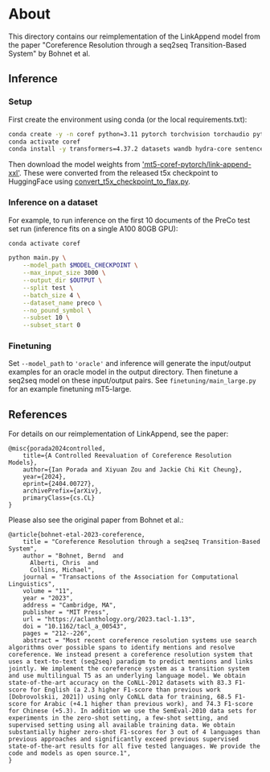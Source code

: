 # About

This directory contains our reimplementation of the LinkAppend model from the paper "Coreference Resolution through a seq2seq Transition-Based System" by Bohnet et al.

## Inference

### Setup

First create the environment using conda (or the local requirements.txt):
```bash
conda create -y -n coref python=3.11 pytorch torchvision torchaudio pytorch-cuda=12.1
conda activate coref
conda install -y transformers=4.37.2 datasets wandb hydra-core sentencepiece
```

Then download the model weights from ['mt5-coref-pytorch/link-append-xxl'](https://huggingface.co/mt5-coref-pytorch/link-append-xxl). These were converted from the released t5x checkpoint to HuggingFace using [convert_t5x_checkpoint_to_flax.py](https://github.com/huggingface/transformers/blob/main/src/transformers/models/t5/convert_t5x_checkpoint_to_flax.py).

### Inference on a dataset

For example, to run inference on the first 10 documents of the PreCo test set run (inference fits on a single A100 80GB GPU):
```bash
conda activate coref

python main.py \
    --model_path $MODEL_CHECKPOINT \
    --max_input_size 3000 \
    --output_dir $OUTPUT \
    --split test \
    --batch_size 4 \
    --dataset_name preco \
    --no_pound_symbol \
    --subset 10 \
    --subset_start 0
```

### Finetuning

Set `--model_path` to `'oracle'` and inference will generate the input/output examples for an oracle model in the output directory. Then finetune a seq2seq model on these input/output pairs. See `finetuning/main_large.py` for an example finetuning mT5-large.

## References

For details on our reimplementation of LinkAppend, see the paper:
```
@misc{porada2024controlled,
    title={A Controlled Reevaluation of Coreference Resolution Models},
    author={Ian Porada and Xiyuan Zou and Jackie Chi Kit Cheung},
    year={2024},
    eprint={2404.00727},
    archivePrefix={arXiv},
    primaryClass={cs.CL}
}
```

Please also see the original paper from Bohnet et al.:
```
@article{bohnet-etal-2023-coreference,
    title = "Coreference Resolution through a seq2seq Transition-Based System",
    author = "Bohnet, Bernd  and
      Alberti, Chris  and
      Collins, Michael",
    journal = "Transactions of the Association for Computational Linguistics",
    volume = "11",
    year = "2023",
    address = "Cambridge, MA",
    publisher = "MIT Press",
    url = "https://aclanthology.org/2023.tacl-1.13",
    doi = "10.1162/tacl_a_00543",
    pages = "212--226",
    abstract = "Most recent coreference resolution systems use search algorithms over possible spans to identify mentions and resolve coreference. We instead present a coreference resolution system that uses a text-to-text (seq2seq) paradigm to predict mentions and links jointly. We implement the coreference system as a transition system and use multilingual T5 as an underlying language model. We obtain state-of-the-art accuracy on the CoNLL-2012 datasets with 83.3 F1-score for English (a 2.3 higher F1-score than previous work [Dobrovolskii, 2021]) using only CoNLL data for training, 68.5 F1-score for Arabic (+4.1 higher than previous work), and 74.3 F1-score for Chinese (+5.3). In addition we use the SemEval-2010 data sets for experiments in the zero-shot setting, a few-shot setting, and supervised setting using all available training data. We obtain substantially higher zero-shot F1-scores for 3 out of 4 languages than previous approaches and significantly exceed previous supervised state-of-the-art results for all five tested languages. We provide the code and models as open source.1",
}
```